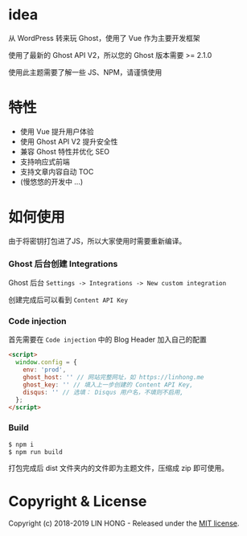 # idea

从 WordPress 转来玩 Ghost，使用了 Vue 作为主要开发框架

使用了最新的 Ghost API V2，所以您的 Ghost 版本需要 >= 2.1.0

使用此主题需要了解一些 JS、NPM，请谨慎使用

# 特性

- 使用 Vue 提升用户体验
- 使用 Ghost API V2 提升安全性
- 兼容 Ghost 特性并优化 SEO
- 支持响应式前端
- 支持文章内容自动 TOC
- (慢悠悠的开发中 ...)

# 如何使用

由于将密钥打包进了JS，所以大家使用时需要重新编译。

### Ghost 后台创建 Integrations

Ghost 后台 `Settings -> Integrations -> New custom integration`

创建完成后可以看到 `Content API Key`

### Code injection

首先需要在 `Code injection` 中的 Blog Header 加入自己的配置

```html
<script>
  window.config = {
    env: 'prod',
    ghost_host: '' // 网站完整网址，如 https://linhong.me
    ghost_key: '' // 填入上一步创建的 Content API Key,
    disqus: '' // 选填： Disqus 用户名，不填则不启用,
  };
</script>
```

### Build

```bash
$ npm i
$ npm run build
```

打包完成后 dist 文件夹内的文件即为主题文件，压缩成 zip 即可使用。

# Copyright & License

Copyright (c) 2018-2019 LIN HONG - Released under the [MIT license](LICENSE).
